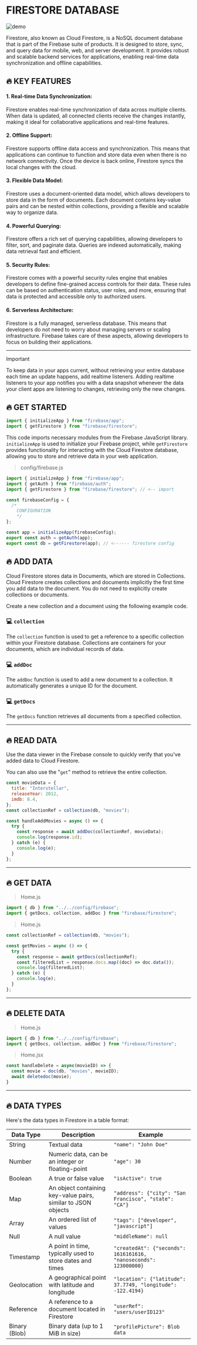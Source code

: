 # FIRESTORE DATABASE

![demo](https://miro.medium.com/v2/resize:fit:1400/1*WMrLw9ZHuo6zXMzINtgLQA.png)

Firestore, also known as Cloud Firestore, is a NoSQL document database that is part of the Firebase suite of products. It is designed to store, sync, and query data for mobile, web, and server development. It provides robust and scalable backend services for applications, enabling real-time data synchronization and offline capabilities.

## 🔥 KEY FEATURES

#### 1. Real-time Data Synchronization:

Firestore enables real-time synchronization of data across multiple clients. When data is updated, all connected clients receive the changes instantly, making it ideal for collaborative applications and real-time features.

#### 2. Offline Support:

Firestore supports offline data access and synchronization. This means that applications can continue to function and store data even when there is no network connectivity. Once the device is back online, Firestore syncs the local changes with the cloud.

#### 3. Flexible Data Model:

Firestore uses a document-oriented data model, which allows developers to store data in the form of documents. Each document contains key-value pairs and can be nested within collections, providing a flexible and scalable way to organize data.

#### 4. Powerful Querying:

Firestore offers a rich set of querying capabilities, allowing developers to filter, sort, and paginate data. Queries are indexed automatically, making data retrieval fast and efficient.

#### 5. Security Rules:

Firestore comes with a powerful security rules engine that enables developers to define fine-grained access controls for their data. These rules can be based on authentication status, user roles, and more, ensuring that data is protected and accessible only to authorized users.

#### 6. Serverless Architecture:

Firestore is a fully managed, serverless database. This means that developers do not need to worry about managing servers or scaling infrastructure. Firebase takes care of these aspects, allowing developers to focus on building their applications.

---

> [!IMPORTANT]
> To keep data in your apps current, without retrieving your entire database each time an update happens, add realtime listeners. Adding realtime listeners to your app notifies you with a data snapshot whenever the data your client apps are listening to changes, retrieving only the new changes.

## 🔥 GET STARTED

```jsx
import { initializeApp } from "firebase/app";
import { getFirestore } from "firebase/firestore";
```

This code imports necessary modules from the Firebase JavaScript library. `initializeApp` is used to initialize your Firebase project, while `getFirestore` provides functionality for interacting with the Cloud Firestore database, allowing you to store and retrieve data in your web application.

> config/firebase.js

```js
import { initializeApp } from "firebase/app";
import { getAuth } from "firebase/auth";
import { getFirestore } from "firebase/firestore"; // <-- import

const firebaseConfig = {
  /*
    CONFIGURATION
    */
};

const app = initializeApp(firebaseConfig);
export const auth = getAuth(app);
export const db = getFirestore(app); // <------ firestore config
```

## 🔥 ADD DATA

Cloud Firestore stores data in Documents, which are stored in Collections. Cloud Firestore creates collections and documents implicitly the first time you add data to the document. You do not need to explicitly create collections or documents.

Create a new collection and a document using the following example code.

### 💻 `collection`

The `collection` function is used to get a reference to a specific collection within your Firestore database. Collections are containers for your documents, which are individual records of data.

### 💻 `addDoc`

The `addDoc` function is used to add a new document to a collection. It automatically generates a unique ID for the document.

### 💻 `getDocs`

The `getDocs` function retrieves all documents from a specified collection.

---

## 🔥 READ DATA

Use the data viewer in the Firebase console to quickly verify that you've added data to Cloud Firestore.

You can also use the "`get`" method to retrieve the entire collection.

```jsx
const movieData = {
  title: "Interstellar",
  releaseYear: 2012,
  imdb: 8.4,
};
const collectionRef = collection(db, "movies");

const handleAddMovies = async () => {
  try {
    const response = await addDoc(collectionRef, movieData);
    console.log(response.id);
  } catch (e) {
    console.log(e);
  }
};
```

---

## 🔥 GET DATA

> Home.js

```jsx
import { db } from "../../config/firebase";
import { getDocs, collection, addDoc } from "firebase/firestore";
```

> Home.js

```jsx
const collectionRef = collection(db, "movies");

const getMovies = async () => {
  try {
    const response = await getDocs(collectionRef);
    const filteredList = response.docs.map((doc) => doc.data());
    console.log(filteredList);
  } catch (e) {
    console.log(e);
  }
};
```

---

## 🔥 DELETE DATA
> Home.js

```jsx
import { db } from "../../config/firebase";
import { getDocs, collection, addDoc } from "firebase/firestore";
```

> Home.jsx

```jsx
const handleDelete = async(movieID) => {
  const movie = doc(db, "movies", movieID);
  await deletedoc(movie);
}
```

---

## 🔥 DATA TYPES

Here's the data types in Firestore in a table format:

| Data Type    | Description                                                                                   | Example                                                                            |
|--------------|-----------------------------------------------------------------------------------------------|------------------------------------------------------------------------------------|
| String       | Textual data                                                                                  | `"name": "John Doe"`                                                               |
| Number       | Numeric data, can be an integer or floating-point                                             | `"age": 30`                                                                        |
| Boolean      | A true or false value                                                                         | `"isActive": true`                                                                 |
| Map          | An object containing key-value pairs, similar to JSON objects                                 | `"address": {"city": "San Francisco", "state": "CA"}`                              |
| Array        | An ordered list of values                                                                     | `"tags": ["developer", "javascript"]`                                              |
| Null         | A null value                                                                                  | `"middleName": null`                                                               |
| Timestamp    | A point in time, typically used to store dates and times                                      | `"createdAt": {"seconds": 1616161616, "nanoseconds": 123000000}`                   |
| Geolocation  | A geographical point with latitude and longitude                                              | `"location": {"latitude": 37.7749, "longitude": -122.4194}`                        |
| Reference    | A reference to a document located in Firestore                                                | `"userRef": "users/userID123"`                                                     |
| Binary (Blob)| Binary data (up to 1 MiB in size)                                                             | `"profilePicture": Blob data`                                                      |

